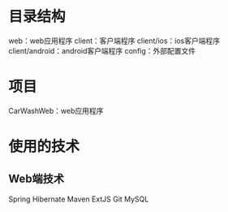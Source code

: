 # 目录结构
web：web应用程序
client：客户端程序
client/ios：ios客户端程序
client/android：android客户端程序
config：外部配置文件
# 项目
CarWashWeb：web应用程序
# 使用的技术
## Web端技术
Spring
Hibernate
Maven
ExtJS
Git
MySQL
